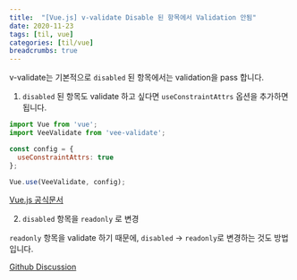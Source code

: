 ```yaml
---
title:  "[Vue.js] v-validate Disable 된 항목에서 Validation 안됨"
date: 2020-11-23
tags: [til, vue]
categories: [til/vue]
breadcrumbs: true
---
```


v-validate는 기본적으로 `disabled` 된 항목에서는 validation을 pass 합니다.

1. `disabled` 된 항목도 validate 하고 싶다면 `useConstraintAttrs` 옵션을 추가하면 됩니다.

``` javascript
import Vue from 'vue';
import VeeValidate from 'vee-validate';

const config = {
  useConstraintAttrs: true
};

Vue.use(VeeValidate, config);
```

<i class="icon icon-link" style="display: inline-block;"></i>[Vue.js 공식문서](https://vee-validate.logaretm.com/v2/configuration.html)

2. `disabled` 항목을 `readonly` 로 변경

`readonly` 항목을 validate 하기 때문에, `disabled` -> `readonly`로 변경하는 것도 방법입니다.

<i class="icon icon-link" style="display: inline-block;"></i>[Github Discussion](https://github.com/logaretm/vee-validate/issues/1093)
